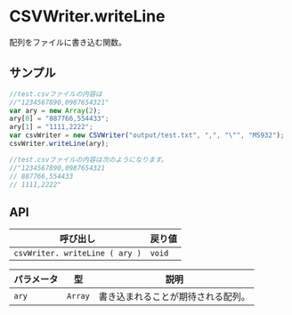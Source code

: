 # CSVWriter.writeLine

配列をファイルに書き込む関数。

## サンプル

```javascript
//test.csvファイルの内容は
//"1234567890,0987654321"
var ary = new Array(2);
ary[0] = "887766,554433";
ary[1] = "1111,2222";
var csvWriter = new CSVWriter("output/test.txt", ",", "\"", "MS932");
csvWriter.writeLine(ary);	

//test.csvファイルの内容は次のようになります。
//"1234567890,0987654321
// 887766,554433
// 1111,2222"
```

## API

| 呼び出し | 戻り値 |
|---|---|
| `csvWriter. writeLine ( ary )` | `void` |

| パラメータ | 型 | 説明 |
|---|---|---|
| `ary` | `Array` | 書き込まれることが期待される配列。 |